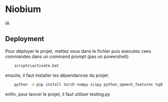 # Niobium

IA


## Deployment

Pour déployer le projet, mettez vous dans le fichier puis executez cees commandes dans un command prompt (pas un powershell):

```bash
    scripts\activate.bat
```

ensuite, il faut installer les dépendances du projet:

```bash
    python -m pip install torch numpy scipy python_speech_features tqdm
```

enfin, pour lancer le projet, il faut utiliser testing.py
